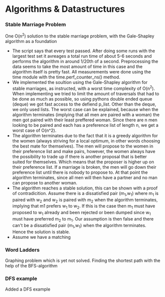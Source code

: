 # Algorithms & Datastructures

### Stable Marriage Problem
One O(n<sup>2</sup>) solution to the stable marriage problem, with the Gale-Shapley algorithm as a foundation
* The script says that every test passed. After doing some runs with the largest test set it avreages a total run time of about 5-6 seconds and performs the algorithm in around 1/20th of a second. Preprocessing the data seems to take the most amount of time in this case and the algorithm itself is pretty fast. All measurements were done using the time module with the time.perf_counter_ns() method.
* We implemented the soultion using the Gale-Shapley algorithm for stable marriages, as instructed, with a worst time complexity of O(n<sup>2</sup>). When implementing we tried to limit the amount of traversals that had to be done as much as possible, so using pythons double ended queue (deque) we got fast access to the defiend p_list. Other than the deque, we only used lists. The worst case can be explained, because when the algorithm terminates (implying that all men are paired with a woman) the men got paired with their least preffered woman. Since there are n men looking to be paired and each has a preference list of length n, we get a worst case of O(n^2).
* The algorithm terminates due to the fact that it is a greedy algorithm for the women (always striving for a local optimum, in other words choosing the best mate for themselves). The men will propose to the women in their preference list and make pairs, however, the women always have the possibility to trade up if there is another proposal that is better suited for themselves. Which means that the proposer is higher up on their preference list. If a marriage is broken, the men will go down their preference list until there is nobody to propose to. At that point the algorithm terminates, since all men will then have a partner and no man can propose to another woman.
* The algorithm reaches a stable solution, this can be shown with a proof of contradicition. Assume there is a dissatisfied pair (m<sub>1</sub>,w<sub>1</sub>) where m<sub>1</sub> is paired with w<sub>2</sub> and w<sub>2</sub> is paired with m<sub>2</sub> when the algorithm terminates, implying that m1 prefers w<sub>1</sub> to w<sub>2</sub>. If this is the case then m<sub>1</sub> must have proposed to w<sub>1</sub> already and been rejected or been dumped since w<sub>1</sub> must have preferred m<sub>2</sub> to m<sub>1</sub>. Our assumption is then false and there can't be a dissatisfied pair (m<sub>1</sub>,w<sub>1</sub>) when the algorithm terminates. Hence the solution is stable.
* Assume we have a matching 

### Word Ladders
Graphing problem which is yet not solved. Finding the shortest path with the help of the BFS-algorithm

### DFS example
Added a DFS example
